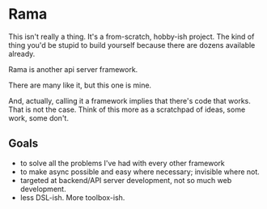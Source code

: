# Rama #

This isn't really a thing. It's a from-scratch, hobby-ish project. The kind of thing you'd
be stupid to build yourself because there are dozens available already.

Rama is another api server framework.

There are many like it, but this one is mine.

And, actually, calling it a framework implies that there's code that works. That is not the case. Think of this
more as a scratchpad of ideas, some work, some don't.

## Goals ##

 * to solve all the problems I've had with every other framework
 * to make async possible and easy where necessary; invisible where not.
 * targeted at backend/API server development, not so much web development.
 * less DSL-ish. More toolbox-ish.